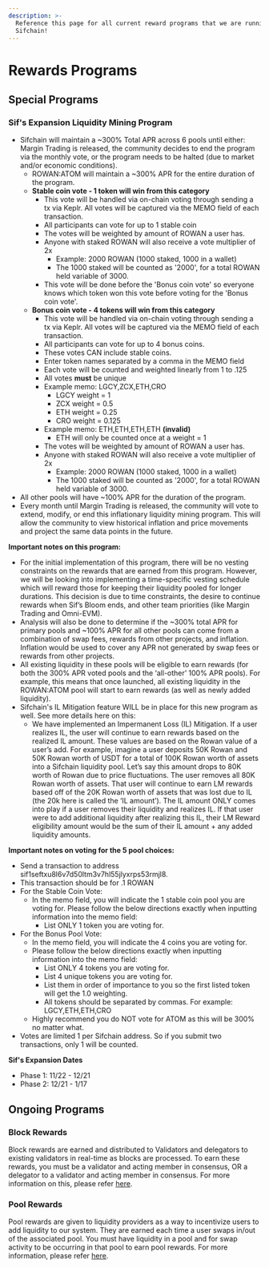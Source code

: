 ```yaml
---
description: >-
  Reference this page for all current reward programs that we are running at
  Sifchain!
---
```


# Rewards Programs

## Special Programs

### Sif's Expansion Liquidity Mining Program

* Sifchain will maintain a \~300% Total APR across 6 pools until either: Margin Trading is released, the community decides to end the program via the monthly vote, or the program needs to be halted (due to market and/or economic conditions).
  * ROWAN:ATOM will maintain a \~300% APR for the entire duration of the program.
  * **Stable coin vote - 1 token will win from this category**
    * This vote will be handled via on-chain voting through sending a tx via Keplr. All votes will be captured via the MEMO field of each transaction.
    * All participants can vote for up to 1 stable coin
    * The votes will be weighted by amount of ROWAN a user has.
    * Anyone with staked ROWAN will also receive a vote multiplier of 2x
      * Example: 2000 ROWAN (1000 staked, 1000 in a wallet)
      * The 1000 staked will be counted as '2000', for a total ROWAN held variable of 3000.
    * This vote will be done before the 'Bonus coin vote' so everyone knows which token won this vote before voting for the 'Bonus coin vote'.
  * **Bonus coin vote - 4 tokens will win from this category**
    * This vote will be handled via on-chain voting through sending a tx via Keplr. All votes will be captured via the MEMO field of each transaction.
    * All participants can vote for up to 4 bonus coins.
    * These votes CAN include stable coins.
    * Enter token names separated by a comma in the MEMO field
    * Each vote will be counted and weighted linearly from 1 to .125
    * All votes **must** be unique
    * Example memo: LGCY,ZCX,ETH,CRO
      * LGCY weight = 1
      * ZCX weight = 0.5
      * ETH weight = 0.25
      * CRO weight = 0.125
    * Example memo: ETH,ETH,ETH,ETH **(invalid)**
      * ETH will only be counted once at a weight = 1
    * The votes will be weighted by amount of ROWAN a user has.
    * Anyone with staked ROWAN will also receive a vote multiplier of 2x
      * Example: 2000 ROWAN (1000 staked, 1000 in a wallet)
      * The 1000 staked will be counted as '2000', for a total ROWAN held variable of 3000.
* All other pools will have \~100% APR for the duration of the program.
* Every month until Margin Trading is released, the community will vote to extend, modify, or end this inflationary liquidity mining program. This will allow the community to view historical inflation and price movements and project the same data points in the future. &#x20;

**Important notes on this program:**

* For the initial implementation of this program, there will be no vesting constraints on the rewards that are earned from this program. However, we will be looking into implementing a time-specific vesting schedule which will reward those for keeping their liquidity pooled for longer durations. This decision is due to time constraints, the desire to continue rewards when Sif’s Bloom ends, and other team priorities (like Margin Trading and Omni-EVM).
* Analysis will also be done to determine if the \~300% total APR for primary pools and \~100% APR for all other pools can come from a combination of swap fees, rewards from other projects, and inflation. Inflation would be used to cover any APR not generated by swap fees or rewards from other projects.
* All existing liquidity in these pools will be eligible to earn rewards (for both the 300% APR voted pools and the ‘all-other’ 100% APR pools). For example, this means that once launched, all existing liquidity in the ROWAN:ATOM pool will start to earn rewards (as well as newly added liquidity).&#x20;
* Sifchain's IL Mitigation feature WILL be in place for this new program as well. See more details here on this:
  * We have implemented an Impermanent Loss (IL) Mitigation. If a user realizes IL, the user will continue to earn rewards based on the realized IL amount. These values are based on the Rowan value of a user’s add. For example, imagine a user deposits 50K Rowan and 50K Rowan worth of USDT for a total of 100K Rowan worth of assets into a Sifchain liquidity pool. Let’s say this amount drops to 80K worth of Rowan due to price fluctuations. The user removes all 80K Rowan worth of assets. That user will continue to earn LM rewards based off of the 20K Rowan worth of assets that was lost due to IL (the 20k here is called the ‘IL amount’). The IL amount ONLY comes into play if a user removes their liquidity and realizes IL. If that user were to add additional liquidity after realizing this IL, their LM Reward eligibility amount would be the sum of their IL amount + any added liquidity amounts.

**Important notes on voting for the 5 pool choices:**

* Send a transaction to address sif1seftxu8l6v7d50ltm3v7hl55jlyxrps53rmjl8.
* This transaction should be for .1 ROWAN
* For the Stable Coin Vote:
  * In the memo field, you will indicate the 1 stable coin pool you are voting for. Please follow the below directions exactly when inputting information into the memo field:
    * List ONLY 1 token you are voting for.
* For the Bonus Pool Vote:
  * In the memo field, you will indicate the 4 coins you are voting for.
  * Please follow the below directions exactly when inputting information into the memo field:
    * List ONLY 4 tokens you are voting for.
    * List 4 unique tokens you are voting for.
    * List them in order of importance to you so the first listed token will get the 1.0 weighting.
    * All tokens should be separated by commas. For example: LGCY,ETH,ETH,CRO
  * Highly recommend you do NOT vote for ATOM as this will be 300% no matter what.
* Votes are limited 1 per Sifchain address. So if you submit two transactions, only 1 will be counted.

**Sif's Expansion Dates**

* Phase 1: 11/22 - 12/21
* Phase 2: 12/21 - 1/17

## Ongoing Programs

### Block Rewards

Block rewards are earned and distributed to Validators and delegators to existing validators in real-time as blocks are processed. To earn these rewards, you must be a validator and acting member in consensus, OR a delegator to a validator and acting member in consensus. For more information on this, please refer [here](https://docs.sifchain.finance/roles/validators#block-rewards).

### Pool Rewards

Pool rewards are given to liquidity providers as a way to incentivize users to add liquidity to our system. They are earned each time a user swaps in/out of the associated pool. You must have liquidity in a pool and for swap activity to be occurring in that pool to earn pool rewards. For more information, please refer [here](https://docs.sifchain.finance/core-concepts/liquidity-pool#liquidity-provider-income-determination).
